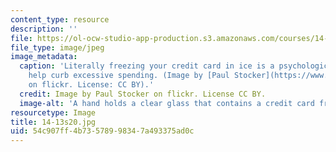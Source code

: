 ```yaml
---
content_type: resource
description: ''
file: https://ol-ocw-studio-app-production.s3.amazonaws.com/courses/14-13-psychology-and-economics-spring-2020/54c907ff4b73578998347a493375ad0c_14-13s20.jpg
file_type: image/jpeg
image_metadata:
  caption: 'Literally freezing your credit card in ice is a psychological tactic to
    help curb excessive spending. (Image by [Paul Stocker](https://www.flickr.com/photos/paalia/2596261424)
    on flickr. License: CC BY).'
  credit: Image by Paul Stocker on flickr. License CC BY.
  image-alt: 'A hand holds a clear glass that contains a credit card frozen in ice. '
resourcetype: Image
title: 14-13s20.jpg
uid: 54c907ff-4b73-5789-9834-7a493375ad0c
---
```

